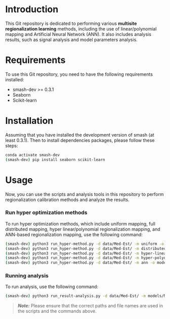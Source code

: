 # Introduction
This Git repository is dedicated to performing various **multisite regionalization learning** methods, including the use of linear/polynomial mapping and Artificial Neural Network (ANN). It also includes analysis results, such as signal analysis and model parameters analysis.

# Requirements
To use this Git repository, you need to have the following requirements installed:
- smash-dev >= 0.3.1
- Seaborn
- Scikit-learn

# Installation
Assuming that you have installed the development version of smash (at least 0.3.1). Then to install dependencies packages, please follow these steps:
```bash
conda activate smash-dev
(smash-dev) pip install seaborn scikit-learn
```

# Usage
Now, you can use the scripts and analysis tools in this repository to perform regionalization calibration methods and analyze the results.

### Run hyper optimization methods
To run hyper optimization methods, which include uniform mapping, full distributed mapping, hyper linear/polynomial regionalization mapping, and ANN-based regionalization mapping, use the following command:
```bash
(smash-dev) python3 run_hyper-method.py -d data/Med-Est/ -m uniform -o models/Med-Est/
(smash-dev) python3 run_hyper-method.py -d data/Med-Est/ -m distributed -o models/Med-Est/
(smash-dev) python3 run_hyper-method.py -d data/Med-Est/ -m hyper-linear -o models/Med-Est/
(smash-dev) python3 run_hyper-method.py -d data/Med-Est/ -m hyper-polynomial -o models/Med-Est/
(smash-dev) python3 run_hyper-method.py -d data/Med-Est/ -m ann -o models/Med-Est/
```

### Running analysis
To run analysis, use the following command:
```bash
(smash-dev) python3 run_result-analysis.py -d data/Med-Est/ -m models/Med-Est/ -o graphs/Med-Est/
```

> **_Note:_**  Please ensure that the correct paths and file names are used in the scripts and the commands above.
